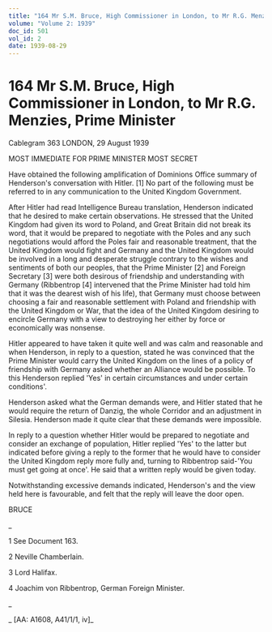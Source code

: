 ```yaml
---
title: "164 Mr S.M. Bruce, High Commissioner in London, to Mr R.G. Menzies, Prime Minister"
volume: "Volume 2: 1939"
doc_id: 501
vol_id: 2
date: 1939-08-29
---
```


# 164 Mr S.M. Bruce, High Commissioner in London, to Mr R.G. Menzies, Prime Minister

Cablegram 363 LONDON, 29 August 1939

MOST IMMEDIATE FOR PRIME MINISTER MOST SECRET

Have obtained the following amplification of Dominions Office summary of Henderson's conversation with Hitler. [1] No part of the following must be referred to in any communication to the United Kingdom Government.

After Hitler had read Intelligence Bureau translation, Henderson indicated that he desired to make certain observations. He stressed that the United Kingdom had given its word to Poland, and Great Britain did not break its word, that it would be prepared to negotiate with the Poles and any such negotiations would afford the Poles fair and reasonable treatment, that the United Kingdom would fight and Germany and the United Kingdom would be involved in a long and desperate struggle contrary to the wishes and sentiments of both our peoples, that the Prime Minister [2] and Foreign Secretary [3] were both desirous of friendship and understanding with Germany (Ribbentrop [4] intervened that the Prime Minister had told him that it was the dearest wish of his life), that Germany must choose between choosing a fair and reasonable settlement with Poland and friendship with the United Kingdom or War, that the idea of the United Kingdom desiring to encircle Germany with a view to destroying her either by force or economically was nonsense.

Hitler appeared to have taken it quite well and was calm and reasonable and when Henderson, in reply to a question, stated he was convinced that the Prime Minister would carry the United Kingdom on the lines of a policy of friendship with Germany asked whether an Alliance would be possible. To this Henderson replied 'Yes' in certain circumstances and under certain conditions'.

Henderson asked what the German demands were, and Hitler stated that he would require the return of Danzig, the whole Corridor and an adjustment in Silesia. Henderson made it quite clear that these demands were impossible.

In reply to a question whether Hitler would be prepared to negotiate and consider an exchange of population, Hitler replied 'Yes' to the latter but indicated before giving a reply to the former that he would have to consider the United Kingdom reply more fully and, turning to Ribbentrop said-'You must get going at once'. He said that a written reply would be given today.

Notwithstanding excessive demands indicated, Henderson's and the view held here is favourable, and felt that the reply will leave the door open.

BRUCE

_

1 See Document 163.

2 Neville Chamberlain.

3 Lord Halifax.

4 Joachim von Ribbentrop, German Foreign Minister.

_

_ [AA: A1608, A41/1/1, iv]_

